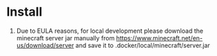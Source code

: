 # Install
1. Due to EULA reasons, for local development please download the minecraft server jar manually from https://www.minecraft.net/en-us/download/server and save it to .docker/local/minecraft/server.jar
